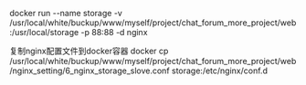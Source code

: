 docker run --name storage -v /usr/local/white/buckup/www/myself/project/chat_forum_more_project/web:/usr/local/storage -p 88:88 -d nginx

复制nginx配置文件到docker容器
docker cp /usr/local/white/buckup/www/myself/project/chat_forum_more_project/web/nginx_setting/6_nginx_storage_slove.conf storage:/etc/nginx/conf.d
